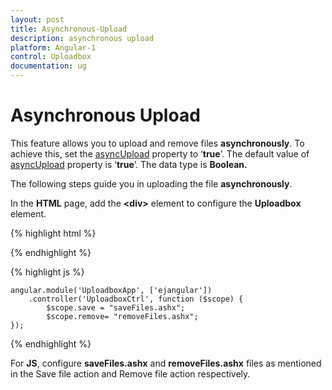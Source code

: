 ```yaml
---
layout: post
title: Asynchronous-Upload
description: asynchronous upload
platform: Angular-1
control: Uploadbox
documentation: ug
---
```


# Asynchronous Upload

This feature allows you to upload and remove files **asynchronously**. To achieve this, set the [asyncUpload](https://help.syncfusion.com/api/js/ejuploadbox#members:asyncupload) property to ‘**true**’. The default value of [asyncUpload](https://help.syncfusion.com/api/js/ejuploadbox#members:asyncupload) property is ‘**true**’. The data type is **Boolean.**

The following steps guide you in uploading the file **asynchronously**.

In the **HTML** page, add the **&lt;div&gt;** element to configure the **Uploadbox** element.

{% highlight html %}

 <div id="Uploadbox" ej-uploadbox e-saveurl="save" e-removeurl="remove" e-asyncupload="true"></div>

{% endhighlight %}

{% highlight js %}

    angular.module('UploadboxApp', ['ejangular'])
        .controller('UploadboxCtrl', function ($scope) {
            $scope.save = "saveFiles.ashx";
            $scope.remove= "removeFiles.ashx";
    });

{% endhighlight %}

For **JS**, configure **saveFiles.ashx** and **removeFiles.ashx** files as mentioned in the Save file action and Remove file action respectively.